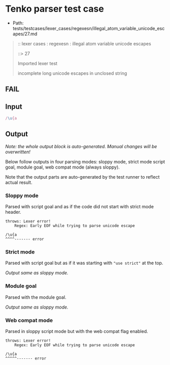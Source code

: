 # Tenko parser test case

- Path: tests/testcases/lexer_cases/regexesn/illegal_atom_variable_unicode_escapes/27.md

> :: lexer cases : regexesn : illegal atom variable unicode escapes
>
> ::> 27
>
> Imported lexer test
>
> incomplete long unicode escapes in unclosed string

## FAIL

## Input

`````js
/\u{a
`````

## Output

_Note: the whole output block is auto-generated. Manual changes will be overwritten!_

Below follow outputs in four parsing modes: sloppy mode, strict mode script goal, module goal, web compat mode (always sloppy).

Note that the output parts are auto-generated by the test runner to reflect actual result.

### Sloppy mode

Parsed with script goal and as if the code did not start with strict mode header.

`````
throws: Lexer error!
    Regex: Early EOF while trying to parse unicode escape

/\u{a
^^^^------- error
`````

### Strict mode

Parsed with script goal but as if it was starting with `"use strict"` at the top.

_Output same as sloppy mode._

### Module goal

Parsed with the module goal.

_Output same as sloppy mode._

### Web compat mode

Parsed in sloppy script mode but with the web compat flag enabled.

`````
throws: Lexer error!
    Regex: Early EOF while trying to parse unicode escape

/\u{a
^^^^^------- error
`````

